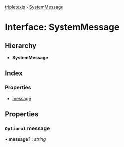[tripletexjs](../README.md) › [SystemMessage](systemmessage.md)

# Interface: SystemMessage

## Hierarchy

* **SystemMessage**

## Index

### Properties

* [message](systemmessage.md#optional-message)

## Properties

### `Optional` message

• **message**? : *string*
